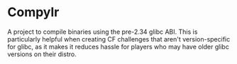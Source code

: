# Compylr

A project to compile binaries using the pre-2.34 glibc ABI. This is particularly helpful when creating CF challenges that aren't version-specific for glibc, as it makes it reduces hassle for players who may have older glibc versions on their distro.